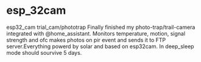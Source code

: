 # esp_32cam
esp32_cam trial_cam/phototrap
Finally finished my photo-trap/trail-camera integrated with 
@home_assistant. Monitors temperature, motion, signal strength and ofc makes photos on pir event and sends it to FTP server.Everything powerd by solar and based on esp32cam. In deep_sleep mode should sourvive  5 days.
